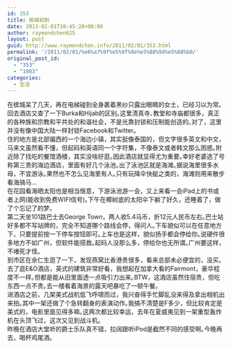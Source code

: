 ```yaml
---
id: 353
title: 槟城初到
date: 2011-02-01T10:45:28+00:00
author: raymondchen625
layout: post
guid: http://www.raymondchen.info/2011/02/01/353.html
permalink: '/2011/02/01/%e6%a7%9f%e5%9f%8e%e5%88%9d%e5%88%b0/'
original_post_id:
  - "353"
  - "1083"
categories:
  - 生活
---
```

在槟城呆了几天，再在电梯碰到全身裹着黑纱只露出眼睛的女士，已经习以为常｡回去酒店又查了一下Burka和Hijab的区别｡这里清真寺､教堂和寺庙都很多，真正的各种族和宗教和平共处的和谐社会，不是光靠封锁和压制能创造的｡对了，这里并没有像中国大陆一样封锁Facebook和Twitter｡  
住的地方是北部偏西的一个海边小镇，其实挺像泰国的，但文字很多英文和中文，马来文虽然看不懂，但起码和英语同一个字符集，不像泰文或者韩文那么困惑｡附近除了找吃的餐馆酒楼，其实没啥好逛｡因此酒店就显得尤为重要｡幸好老婆选了号称第三贵的海边酒店，里面有好几个泳池｡出了泳池区就是海滩｡据说海里很多水母，不宜游泳｡果然也不怎么见海里有人｡只有玩降伞快艇之类的，海滩则用来散步看海骑马…  
在花园看海晒太阳也是相当惬意，下游泳池游一会，又上来看一会iPad上的书或者上网(能收到免费WIFI信号)｡下午在椰树底的太阳伞下躺了好久，还睡着了，做了个忘记了的梦｡  
第二天坐101路巴士去George Town，两人收5.4马币，折12元人民币左右｡巴士站好多都不写站牌的，完全不知道哪个路线会停，得问人｡下车貌似可以在任意地方下，只要提前按一下停车按钮即可｡上车也是这样，貌似扬手都会停给你｡说硬件很多地方不如广州，但软件能搭救｡起码人没那么多，停给你也无所谓｡广州要这样，不堵死才怪｡  
到市区在余仁生逛了一下，发现燕窝比香港贵很多，看来总部未必便宜的，没买｡去了逛E&O酒店，英式的建筑非常好看，我想起在加拿大看的Fairmont，豪华程度不一样｡但都是能从旧里面透一点吸引力出来｡BTW，这酒店虽然住宿贵，但吃东西一点不贵｡去一楼看着海景的露天吧暴吃了一顿午餐｡  
进酒店之前，几架美式战机低飞呼啸而过，我兴奋得手忙脚乱没来得及拿出相机出来拍｡其中一架还做了个急转翻身的表演动作｡我搞不清楚是F多少，但比较肯定是美式的，电影里面见得多嘛｡这两次都比较幸运，去年在夏威夷见到一架重型轰炸机在头顶飞过，这次又见到战斗机｡  
昨晚在酒店大堂听的爵士乐队真不错，拉阔跟听iPod是截然不同的感受啊｡今晚再去，喝杯鸡尾酒｡